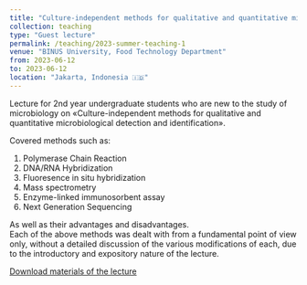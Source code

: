 ```yaml
---
title: "Culture-independent methods for qualitative and quantitative microbiological detection and identification"
collection: teaching
type: "Guest lecture"
permalink: /teaching/2023-summer-teaching-1
venue: "BINUS University, Food Technology Department"
from: 2023-06-12
to: 2023-06-12
location: "Jakarta, Indonesia 🇮🇩"
---
```


Lecture for 2nd year undergraduate students who are new to the study of microbiology on «Culture-independent methods for qualitative and quantitative microbiological detection and identification».<br>

Covered methods such as:<br>
1. Polymerase Chain Reaction<br>
2. DNA/RNA Hybridization<br>
3. Fluoresence in situ hybridization<br>
4. Mass spectrometry<br>
5. Enzyme-linked immunosorbent assay<br>
6. Next Generation Sequencing<br>

As well as their advantages and disadvantages.<br>
Each of the above methods was dealt with from a fundamental point of view only, without a detailed discussion of the various modifications of each, due to the introductory and expository nature of the lecture.<br>

<a href="http://iliapopov17.github.io/files/Lectures/Culture-independent_methods_for_qualitative_and_quantitative_microbiological_detection_and_identification.pdf"><i class="fas fa-fw fa-file-pdf zoom" aria-hidden="true"></i> Download materials of the lecture </a>